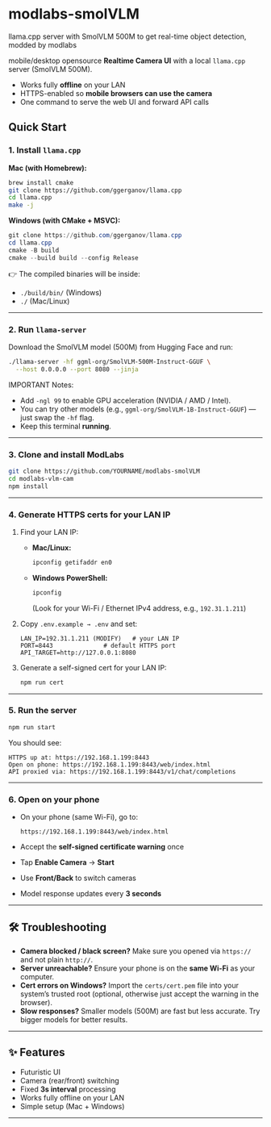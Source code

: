 # modlabs-smolVLM
llama.cpp server with SmolVLM 500M to get real-time object detection, modded by modlabs


mobile/desktop opensource **Realtime Camera UI** with a local `llama.cpp` server (SmolVLM 500M).  
- Works fully **offline** on your LAN  
- HTTPS-enabled so **mobile browsers can use the camera**  
- One command to serve the web UI and forward API calls  


## Quick Start

### 1. Install `llama.cpp`  

**Mac (with Homebrew):**
```bash
brew install cmake
git clone https://github.com/ggerganov/llama.cpp
cd llama.cpp
make -j
````

**Windows (with CMake + MSVC):**

```powershell
git clone https://github.com/ggerganov/llama.cpp
cd llama.cpp
cmake -B build
cmake --build build --config Release
```

👉 The compiled binaries will be inside:

* `./build/bin/` (Windows)
* `./` (Mac/Linux)

---

### 2. Run `llama-server`

Download the SmolVLM model (500M) from Hugging Face and run:

```bash
./llama-server -hf ggml-org/SmolVLM-500M-Instruct-GGUF \
  --host 0.0.0.0 --port 8080 --jinja
```

IMPORTANT Notes:

* Add `-ngl 99` to enable GPU acceleration (NVIDIA / AMD / Intel).
* You can try other models (e.g., `ggml-org/SmolVLM-1B-Instruct-GGUF`) — just swap the `-hf` flag.
* Keep this terminal **running**.

---

### 3. Clone and install ModLabs

```bash
git clone https://github.com/YOURNAME/modlabs-smolVLM
cd modlabs-vlm-cam
npm install
```

---

### 4. Generate HTTPS certs for your LAN IP

1. Find your LAN IP:

   * **Mac/Linux:**

     ```bash
     ipconfig getifaddr en0
     ```
   * **Windows PowerShell:**

     ```powershell
     ipconfig
     ```

     (Look for your Wi-Fi / Ethernet IPv4 address, e.g., `192.31.1.211`)

2. Copy `.env.example → .env` and set:

   ```env
   LAN_IP=192.31.1.211 (MODIFY)   # your LAN IP
   PORT=8443              # default HTTPS port
   API_TARGET=http://127.0.0.1:8080
   ```

3. Generate a self-signed cert for your LAN IP:

   ```bash
   npm run cert
   ```

---

### 5. Run the server

```bash
npm run start
```

You should see:

```
HTTPS up at: https://192.168.1.199:8443
Open on phone: https://192.168.1.199:8443/web/index.html
API proxied via: https://192.168.1.199:8443/v1/chat/completions
```

---

### 6. Open on your phone

* On your phone (same Wi-Fi), go to:

  ```
  https://192.168.1.199:8443/web/index.html
  ```
* Accept the **self-signed certificate warning** once
* Tap **Enable Camera** → **Start**
* Use **Front/Back** to switch cameras
* Model response updates every **3 seconds**

---

## 🛠 Troubleshooting

* **Camera blocked / black screen?**
  Make sure you opened via `https://` and not plain `http://`.
* **Server unreachable?**
  Ensure your phone is on the **same Wi-Fi** as your computer.
* **Cert errors on Windows?**
  Import the `certs/cert.pem` file into your system’s trusted root (optional, otherwise just accept the warning in the browser).
* **Slow responses?**
  Smaller models (500M) are fast but less accurate. Try bigger models for better results.

---

## ✨ Features

* Futuristic UI
* Camera (rear/front) switching
* Fixed **3s interval** processing
* Works fully offline on your LAN
* Simple setup (Mac + Windows)

---


